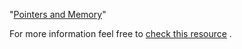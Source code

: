 "<a href="http://cslibrary.stanford.edu/102/PointersAndMemory.pdf" target="_blank">Pointers and Memory</a>"

For more information feel free to  <a href="https://help.ubuntu.com/community/UsingTheTerminal" target="_blank">check this resource</a> .